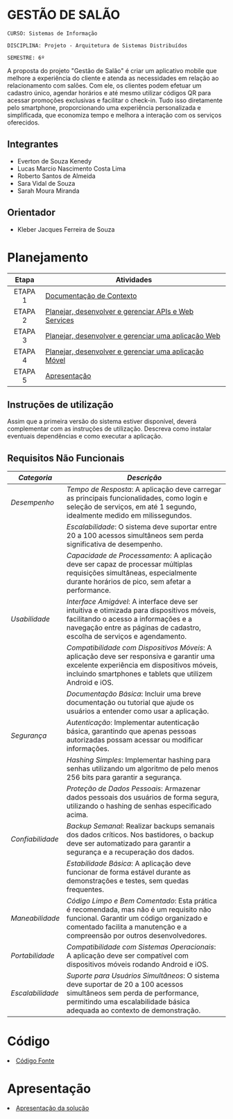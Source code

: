# GESTÃO DE SALÃO

`CURSO: Sistemas de Informação`

`DISCIPLINA: Projeto - Arquitetura de Sistemas Distribuídos`

`SEMESTRE: 6º`

A proposta do projeto "Gestão de Salão" é criar um aplicativo mobile que melhore a experiência do cliente e atenda as necessidades em relação ao relacionamento com salões. 
Com ele, os clientes podem efetuar um cadastro único, agendar horários e até mesmo utilizar códigos QR para acessar promoções exclusivas e facilitar o check-in. Tudo isso diretamente pelo smartphone, proporcionando uma experiência personalizada e simplificada, que economiza tempo e melhora a interação com os serviços oferecidos. 

## Integrantes

* Everton de Souza Kenedy
* Lucas Marcio Nascimento Costa Lima
* Roberto Santos de Almeida
* Sara Vidal de Souza
* Sarah Moura Miranda

## Orientador

* Kleber Jacques Ferreira de Souza

# Planejamento

| Etapa         | Atividades |
|  :----:   | ----------- |
| ETAPA 1         |[Documentação de Contexto](docs/contexto.md) <br> |
| ETAPA 2         |[Planejar, desenvolver e gerenciar APIs e Web Services](docs/backend-apis.md) <br> |
| ETAPA 3         |[Planejar, desenvolver e gerenciar uma aplicação Web](docs/frontend-web.md) |
| ETAPA 4        |[Planejar, desenvolver e gerenciar uma aplicação Móvel](docs/frontend-mobile.md) <br>  |
| ETAPA 5         | [Apresentação](presentation/README.md) |
## Instruções de utilização

Assim que a primeira versão do sistema estiver disponível, deverá complementar com as instruções de utilização. Descreva como instalar eventuais dependências e como executar a aplicação.

## Requisitos Não Funcionais

| *Categoria*      | *Descrição*                                                                                                                                                                      |
|--------------------|------------------------------------------------------------------------------------------------------------------------------------------------------------------------------------|
| *Desempenho*     | *Tempo de Resposta*: A aplicação deve carregar as principais funcionalidades, como login e seleção de serviços, em até 1 segundo, idealmente medido em milissegundos.             |
|                    | *Escalabilidade*: O sistema deve suportar entre 20 a 100 acessos simultâneos sem perda significativa de desempenho.                                                              |
|                    | *Capacidade de Processamento*: A aplicação deve ser capaz de processar múltiplas requisições simultâneas, especialmente durante horários de pico, sem afetar a performance.       |
| *Usabilidade*    | *Interface Amigável*: A interface deve ser intuitiva e otimizada para dispositivos móveis, facilitando o acesso a informações e a navegação entre as páginas de cadastro, escolha de serviços e agendamento. |
|                    | *Compatibilidade com Dispositivos Móveis*: A aplicação deve ser responsiva e garantir uma excelente experiência em dispositivos móveis, incluindo smartphones e tablets que utilizem Android e iOS. |
|                    | *Documentação Básica*: Incluir uma breve documentação ou tutorial que ajude os usuários a entender como usar a aplicação.                                                         |
| *Segurança*      | *Autenticação*: Implementar autenticação básica, garantindo que apenas pessoas autorizadas possam acessar ou modificar informações.                                                |
|                    | *Hashing Simples*: Implementar hashing para senhas utilizando um algoritmo de pelo menos 256 bits para garantir a segurança.                                                     |
|                    | *Proteção de Dados Pessoais*: Armazenar dados pessoais dos usuários de forma segura, utilizando o hashing de senhas especificado acima.                                           |
| *Confiabilidade* | *Backup Semanal*: Realizar backups semanais dos dados críticos. Nos bastidores, o backup deve ser automatizado para garantir a segurança e a recuperação dos dados.               |
|                    | *Estabilidade Básica*: A aplicação deve funcionar de forma estável durante as demonstrações e testes, sem quedas frequentes.                                                     |
| *Maneabilidade*  | *Código Limpo e Bem Comentado*: Esta prática é recomendada, mas não é um requisito não funcional. Garantir um código organizado e comentado facilita a manutenção e a compreensão por outros desenvolvedores. |
| *Portabilidade*  | *Compatibilidade com Sistemas Operacionais*: A aplicação deve ser compatível com dispositivos móveis rodando Android e iOS.                                                      |
| *Escalabilidade* | *Suporte para Usuários Simultâneos*: O sistema deve suportar de 20 a 100 acessos simultâneos sem perda de performance, permitindo uma escalabilidade básica adequada ao contexto de demonstração. |

# Código

<li><a href="src/README.md"> Código Fonte</a></li>

# Apresentação

<li><a href="presentation/README.md"> Apresentação da solução</a></li>
